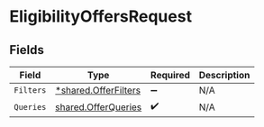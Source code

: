 # EligibilityOffersRequest


## Fields

| Field                                                       | Type                                                        | Required                                                    | Description                                                 |
| ----------------------------------------------------------- | ----------------------------------------------------------- | ----------------------------------------------------------- | ----------------------------------------------------------- |
| `Filters`                                                   | [*shared.OfferFilters](../../models/shared/offerfilters.md) | :heavy_minus_sign:                                          | N/A                                                         |
| `Queries`                                                   | [shared.OfferQueries](../../models/shared/offerqueries.md)  | :heavy_check_mark:                                          | N/A                                                         |